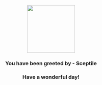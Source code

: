 <p align="center">
    <img src="https://raw.githubusercontent.com/PokeAPI/sprites/master/sprites/pokemon/254.png" width="150" height="150">
</p>
<h3 align="center">You have been greeted by - <b>Sceptile</b></h3>
<h3 align="center">Have a wonderful day!</h3>
